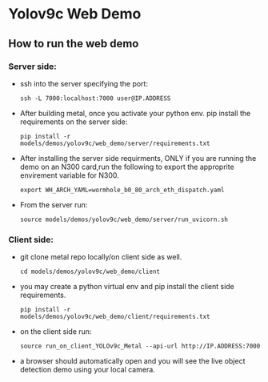 # Yolov9c Web Demo

## How to run the web demo

### Server side:

- ssh into the server specifying the port:
  ```
  ssh -L 7000:localhost:7000 user@IP.ADDRESS
  ```

- After building metal, once you activate your python env. pip install the requirements on the server side:
  ```
  pip install -r models/demos/yolov9c/web_demo/server/requirements.txt
  ```

- After installing the server side requirments, ONLY if you are running the demo on an N300 card,run the following to export the approprite envirement variable for N300.
  ```
  export WH_ARCH_YAML=wormhole_b0_80_arch_eth_dispatch.yaml
  ```

- From the server run:
  ```
  source models/demos/yolov9c/web_demo/server/run_uvicorn.sh
  ```

### Client side:

- git clone metal repo locally/on client side as well.
  ```
  cd models/demos/yolov9c/web_demo/client
  ```
- you may create a python virtual env and pip install the client side requirements.

  ```
  pip install -r models/demos/yolov9c/web_demo/client/requirements.txt
  ```
- on the client side run:
  ```
  source run_on_client_YOLOv9c_Metal --api-url http://IP.ADDRESS:7000
  ```
- a browser should automatically open and you will see the live object detection demo using your local camera.
